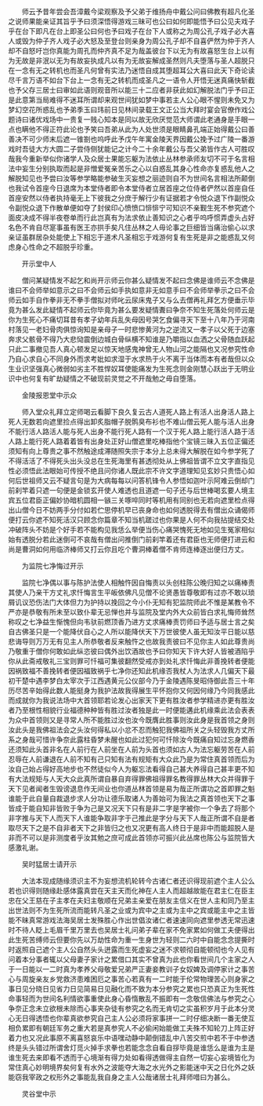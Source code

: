 <!-- { "loadSidebar": true } -->
　　师云予昔年尝会吾漳戴今梁观察及予父弟于维扬舟中戴公问曰佛教有超凡化圣之说师果能亲证其旨乎予曰须深悟得游戏三昧可也公曰如何即能悟予曰公见夫戏子乎在台下即凡在台上即圣公曰何也予曰戏子在台下人或称之为周公孔子戏子必大喜人或毁为仲子齐人戏子必大怒及至登台则亲身为周公孔子却不自喜俨然为仲于齐人却不自怒吁岂你真能为周孔而仲齐真不足为哉盖彼台下以无为有故喜怒生台上以有为无故是非泯以无为有故妄执成凡以有为无故妄解成圣然则凡夫堕落与圣人超脱只在一念有无之转机也而圣凡何曾有实法乃迷悟自成其堕超耳公大喜曰此天下奇论读尽千言万语不如台下台上一念有无之转机而成圣凡之一语令人开悟无迷真痛快斩截也予父存三居士曰审如此语则观音所以能三十二应者非获此如幻解脱法门乎予曰正是此意第当局难得不迷耳所谓却来观世间犹如梦中事若主人公心眼不惺则未免又为梦幻空花所惑乱也予弟季玉曰玮前日见林间录载王文正公当大拜时宴会官僚作戏公题诗曰诸优戏场中一贵复一贱心知本是同以故无欣厌觉范大师谓此老通身是手眼一点也瞒他不得正符此论也予笑曰吾弟从此为人处世须是眼睛鼻孔端正始得戴公曰善善决不可少师末后遮一锥劄也呜呼此予戊午年寓金陵天界因戴公挽予过广陵一番游戏时吾徒大方大圆二子尝侍侧犹能记之计今二十余年戴公与吾父弟皆作古人可胜叹哉我今重新举似你诸学人及众居士果能忘躯为法依止丛林参承师友切不可于名言相法中妄生分别执取而起是非憎爱冤亲苦乐之心以自惑乱其身心性命亦复惑乱他人之解脱知见也予尝曰汝等参学略能参破生灭妄想之丽迹则自不为世间名言相法所颠倒也我试令首座今日退席为本堂侍者即令本堂侍者立居首座之位侍者俨然以首座自任首座安然以侍者执持毫无上下彼我之分庶于解行少有证据若才令悦众退下作副悦众令副悦众退下作散单便如夺了封侯印心愤愤口悱悱宁可知识不亲觐生死不参究遮个面皮决成不得半夜卷单而行此岂真有为法求依止善知识之心者乎呜呼惯弄虚头占好名色不肯自尽寔事虽有医王亦拱手矣凡住丛林之人毋论事之巨细皆当痛治偷心以求亲证虽群居杂处能使上下相忘于道术凡圣相忘于戏游何复有生死是非之能惑乱又何虑身心性命之不超脱乎珍重。

　　开示堂中人

　　僧问某疑情发不起乞和尚开示师云你甚么疑情发不起曰念佛是谁师云不念佛是谁曰不会师举如意示之曰不会师云如手执如意非无如意手曰不会师举拳示之曰不会师云如手自作拳非无不拳手僧拟对师叱云尿床鬼子又与么去僧再礼拜乞方便垂示毕竟为甚么发此疑情不起师云你毕竟为甚么要发疑情聻曰争奈不知生死落处何师云是你为生死心不痛切耳昔有孝子幼年兵乱失母因号哭乞食偏寻天下至十八年乃于河南村落见一老妇骨肉俱惊询知是亲母子一时悲惨黄河为之逆流又一孝子以父死于边塞奔求父骸骨不得乃大悲恸震倒边城白骨纵横不知谁是乃嚼指以血洒之父骨随血跃起只此二事撤见吾人真心顿发足以惊天地感鬼神曾无人物山河之能隔也又况参究性命乃自心求自心不同身外而求考妣如求湿于水求热于火不离于当体而本有者哉但以众生业识坚强真心微弱如劣主不胜悍奴耳使能痛发为生死念则金刚慧心跃出于无明业识中也何复有旷劫疑情之不破现前灵觉之不开哉勉之毋自堕落。

　　金陵报恩堂中示众

　　师入堂众礼拜立定师喝云看脚下良久复云古人道死人路上有活人出身活人路上死人无数若向遮里捡点得出卸炙脂帽子脱鹘臭布衫也不难山僧云死人能与活人出身不能行活人路活人能与死人出身不能行死人路有一个汉于死人路上能行活人路于活人路上能行死人路着着皆有出身处正好山僧遮里吃棒指他个宝镜三昧入五位正偏还须知有向上尊贵之事不然触途成滞随照失宗于本分上总未得大解脱在如今参学死了不得活活了不得死头出头没总在生死海里有甚透彻处从上佛祖皆谓不立文字直指见性必须悟此法眼始可传授不绝且问你诸人既此宗不许文字道理知见玄妙只贵悟心如何后世祖师又云不疑言句是为大病每每以问答机锋令人参悟如迦叶示阿难云倒却门前刹竿着只遮一句便是金锁玄开使人难透也且道遮一句子还与后世棒喝玄要人境主宾五位君臣正偏妙协暗机圆相一镞三关啄啐同时等机用有同别也无若向遮里检点得出山僧今日不妨两手分付如若伫思停机早已丧身命也如何透脱得去有僧出众诵偈师便打云你遮不知死活汉只顾念你篇章不知当机蹉过也你果是人何不向我拈提结交处冲破阵头不妨是个好手若不能构见我恁么举便当伤心痛哭愧死无地如见生冤家相似始有透脱分若此迷倒可不哀哉有僧出问推倒门前刹竿着还有君臣也无师便打进云和尚是曹洞如何用临济棒师又打云你且吃个曹洞棒着僧不肯师连棒逐出便归方丈。

　　为监院七净悔过开示

　　监院七净偶以事与陈护法使人相触忤因自悔责以头创柱陈公晚归知之以痛棒责其使人乃亲干方丈礼求忏悔言生平皈依佛凡见僧不论贤愚皆尊敬即有过亦不敢以琐屑讥议恐伤法门大体但力为护持以挽回之今小仆无知有犯监院师此不惟是某教令不严亦是恭敬有所未至以致仆辈无忌惮也并与监院及堂内外大众前皆白求礼悔师耸然称叹之七净益生惭愧但向韦驮前燃顶香乃进方丈求痛棒责罚师曰予适与居士言之矣自古佛圣只是一个能降伏自心之人所以能降伏天下万世彼使人虽无知汝平日能以慈悲诲导则万万无有见主人所恭敬者反来触忤之也故我责彼曰不见你主人如此尊贵尚乃敬重于僧你何敢如此纵恣彼曰偶外出饮酒故也予曰你知天下许大好人皆被酒陷乎你从此斋戒敬礼三宝则罪可忏福可集彼翻然受戒亦到处礼求忏悔此非善挽转者便能因祸致福不善挽转者便因福致祸乎七净你还知此机缘否我杖人为法求人几偏天下最初干楚中遇李梦白太宰次于江西遇黄元公仪部今乃于金陵遇陈旻昭侍御此吾三十年历尽苦辛始得此数人能挺身为我护法故我得展生平怀抱你又何因何缘乃今同我感此而成就你为我说法场中大首领耶若论发心出家天下更有胜汝者参学精进亦更有胜汝者乃至根性相貌行业福德种种皆有胜过汝者独是此一时便能遘此机缘乘此法会表表为众中首领则又是寻常人所不能胜过汝也汝今既膺此胜事则汝此身是我首领之身则汝此头是我佛祖法会之头汝何得私以小忿不忍而触犯我佛祖所关之头轻毁我方丈所系之身哉可惜许争奈此露柱昏梦未醒也如此过犯何可忏除汝今既痛自知过忘身燃香还须知此头首非名在人前行在人前坐在人前为头首也须如古人为法忘躯劳苦在人前忍辱在人前谦退在人前不知有己只知有法有规矩有大众此乃是为常住真首领而后为汝自己始占得好高地步也不然徒似今人为躯忘法看得自己甚大养得自己甚丰更不知有大法规矩与人天大众此真所谓自暴自弃得罪佛祖得罪名教得罪丛林大众并得罪于天下见者闻者生毁谤退息作无间业也你道丛林首领是易为哉正所谓功之首即罪之魁谁能于此自量自裁退步求人分功让德乐取诸人为善始可为我法之真首领也天下之事皆成于能自知非皆败于争为己是又况天下只有是非二字是字被你一个争去了将那个非字推与天下人而天下人谁能争取非字于己推此是字分与天下人哉正所谓不自是者取尽天下之是不自非者天下之非皆归之也又况更有高人终日于是非中而能超脱人是非而不可以是非测度者乎汝其勉之庶可成此首领亦可振兴此丛席也陈公与监院皆大感激礼谢。

　　吴时猛居士请开示

　　大法本现成随缘须识主不为妄想流机轮转今古诸仁者还识得现前遮个主人公么若也识得则随缘赴感体露真尝在天主天而化神在人主人而超越故能在君主仁在臣主忠在父王慈在子主孝在夫妇主敬顺在兄弟主亲爱在朋友主信义在世人主和同乃至主出世法则不为生死所流而能转凡圣之业或为宾中之主或为主中之宾或能主中之主皆能不昧真常游戏法海吴居士发殊胜心作出世倡汝诸仁者速速同向遮里参透无常迅速时不待人眨上毛眉千里万里去也吴居士礼问弟子辈在家不免家累如何做工夫便得出此生死苦缚师云但要你先以万劫性命为重一生身世为轻则二六时中自能念念提撕时时返照自己遮个主人公自然头头迸露而生死虚妄之迷不求顿彻自能顿彻也今人见有问着本分事者辄以父母妻子家计之累借口其实不曾真为此也你看世间几个主家之人于一日能以一二时真为孝养父母敬爱兄弟严正妻妾教训子女奴婢及调停家计之事苦心与周旋亲友乡党救济患难困厄之事苦心若真有一二时能于伦常物理苦心则身家之事日见分晓日见省力日见简易日见融化而不致为本分参究之累也只恐真正为生死性命事轻而为世间名利情欲事重使此身心昏惰散乱不振即有一念敬信佛法与参究之心争奈正念未立欲根未除而心事夹杂徒有参究之名而无肯切之实虽积岁月于此本分灵心无日得透悟也你辈真欲参究自己主人公必须将家事拼一二时仔细决断一番无使互相负累即有朝廷军务之重大若是真参究人不必偷闲始能做工夫殊不知轮刀上阵正好着力也又况此事原不离喜怒哀乐中语嘿动静中颠倒错乱中八苦交煎中若不于中参透终是头头错过所谓舍灯觅火掉手求拳也若能念念自看自拶毕竟是谁恁么是谁为主是谁生死去来即看不透而于心境渐有得力处如看得透做得主自然一切妄心妄境皆化为常住真心妙明境界矣何复有水外之波能夺大海之水光外之影能迷中天之日化外之妖能窃我宰政之权形外之事能乱我自身之主人公哉诸居士礼拜师唶曰为甚么。

　　灵谷堂中示

